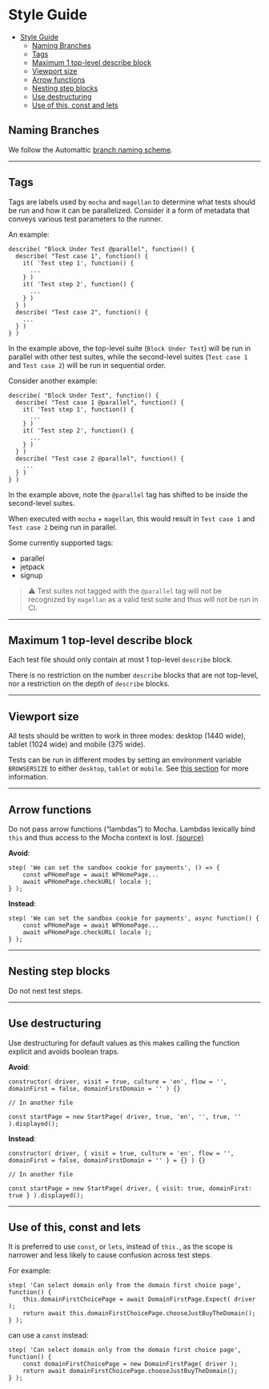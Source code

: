# Style Guide

<!-- TOC -->

- [Style Guide](#style-guide)
  - [Naming Branches](#naming-branches)
  - [Tags](#tags)
  - [Maximum 1 top-level describe block](#maximum-1-top-level-describe-block)
  - [Viewport size](#viewport-size)
  - [Arrow functions](#arrow-functions)
  - [Nesting step blocks](#nesting-step-blocks)
  - [Use destructuring](#use-destructuring)
  - [Use of this, const and lets](#use-of-this-const-and-lets)

<!-- /TOC -->

## Naming Branches

We follow the Automattic [branch naming scheme](https://github.com/Automattic/wp-calypso/blob/HEAD/docs/git-workflow.md#branch-naming-scheme).

---

## Tags

Tags are labels used by `mocha` and `magellan` to determine what tests should be run and how it can be parallelized. Consider it a form of metadata that conveys various test parameters to the runner.

An example:

```(javascript)
describe( "Block Under Test @parallel", function() {
  describe( "Test case 1", function() {
    it( 'Test step 1', function() {
      ...
    } )
    it( 'Test step 2', function() {
      ...
    } )
  } )
  describe( "Test case 2", function() {
    ...
  } )
} )
```

In the example above, the top-level suite (`Block Under Test`) will be run in parallel with other test suites, while the second-level suites (`Test case 1` and `Test case 2`) will be run in sequential order.

Consider another example:

```(javascript)
describe( "Block Under Test", function() {
  describe( "Test case 1 @parallel", function() {
    it( 'Test step 1', function() {
      ...
    } )
    it( 'Test step 2', function() {
      ...
    } )
  } )
  describe( "Test case 2 @parallel", function() {
    ...
  } )
} )
```

In the example above, note the `@parallel` tag has shifted to be inside the second-level suites.

When executed with `mocha` + `magellan`, this would result in `Test case 1` and `Test case 2` being run in parallel.

Some currently supported tags:

- parallel
- jetpack
- signup

> :warning: Test suites not tagged with the `@parallel` tag will not be recognized by `magellan` as a valid test suite and thus will not be run in CI.

---

## Maximum 1 top-level describe block

Each test file should only contain at most 1 top-level `describe` block.

There is no restriction on the number `describe` blocks that are not top-level, nor a restriction on the depth of `describe` blocks.

---

## Viewport size

All tests should be written to work in three modes: desktop (1440 wide), tablet (1024 wide) and mobile (375 wide).

Tests can be run in different modes by setting an environment variable `BROWSERSIZE` to either `desktop`, `tablet` or `mobile`. See [this section](running-tests.md#execution-parameters#headful) for more information.

---

## Arrow functions

Do not pass arrow functions (“lambdas”) to Mocha. Lambdas lexically bind `this` and thus access to the Mocha context is lost. [(source)](https://mochajs.org/#arrow-functions)

**Avoid**:

```
step( 'We can set the sandbox cookie for payments', () => {
	const wPHomePage = await WPHomePage...
	await wPHomePage.checkURL( locale );
} );
```

**Instead**:

```
step( 'We can set the sandbox cookie for payments', async function() {
	const wPHomePage = await WPHomePage...
	await wPHomePage.checkURL( locale );
} );
```

---

## Nesting step blocks

Do not nest test steps.

---

## Use destructuring

Use destructuring for default values as this makes calling the function explicit and avoids boolean traps.

**Avoid**:

```
constructor( driver, visit = true, culture = 'en', flow = '', domainFirst = false, domainFirstDomain = '' ) {}

// In another file

const startPage = new StartPage( driver, true, 'en', '', true, '' ).displayed();
```

**Instead**:

```
constructor( driver, { visit = true, culture = 'en', flow = '', domainFirst = false, domainFirstDomain = '' } = {} ) {}

// In another file

const startPage = new StartPage( driver, { visit: true, domainFirst: true } ).displayed();
```

---

## Use of this, const and lets

It is preferred to use `const`, or `lets`, instead of `this.`, as the scope is narrower and less likely to cause confusion across test steps.

For example:

```
step( 'Can select domain only from the domain first choice page', function() {
	this.domainFirstChoicePage = await DomainFirstPage.Expect( driver );
	return await this.domainFirstChoicePage.chooseJustBuyTheDomain();
} );
```

can use a `const` instead:

```
step( 'Can select domain only from the domain first choice page', function() {
	const domainFirstChoicePage = new DomainFirstPage( driver );
	return await domainFirstChoicePage.chooseJustBuyTheDomain();
} );
```
